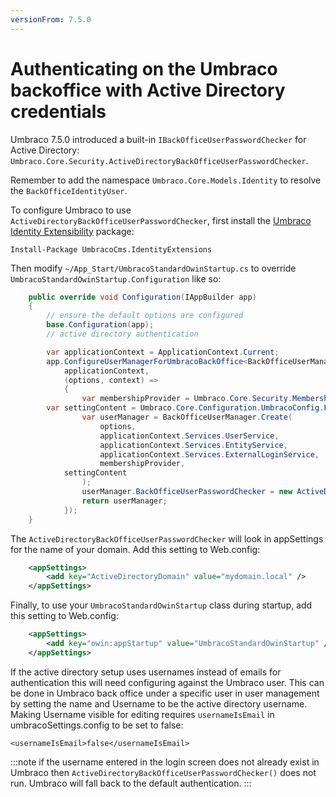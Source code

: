 ```yaml
---
versionFrom: 7.5.0
---
```


# Authenticating on the Umbraco backoffice with Active Directory credentials

Umbraco 7.5.0 introduced a built-in `IBackOfficeUserPasswordChecker` for Active Directory: `Umbraco.Core.Security.ActiveDirectoryBackOfficeUserPasswordChecker`.

Remember to add the namespace `Umbraco.Core.Models.Identity` to resolve the `BackOfficeIdentityUser`.

To configure Umbraco to use `ActiveDirectoryBackOfficeUserPasswordChecker`, first install the [Umbraco Identity Extensibility](https://github.com/umbraco/UmbracoIdentityExtensions) package:

    Install-Package UmbracoCms.IdentityExtensions

Then modify `~/App_Start/UmbracoStandardOwinStartup.cs` to override `UmbracoStandardOwinStartup.Configuration` like so:

```C#
    public override void Configuration(IAppBuilder app)
    {
        // ensure the default options are configured
        base.Configuration(app);
        // active directory authentication

        var applicationContext = ApplicationContext.Current;
        app.ConfigureUserManagerForUmbracoBackOffice<BackOfficeUserManager, BackOfficeIdentityUser>(
            applicationContext,
            (options, context) =>
            {
                var membershipProvider = Umbraco.Core.Security.MembershipProviderExtensions.GetUsersMembershipProvider().AsUmbracoMembershipProvider();
        var settingContent = Umbraco.Core.Configuration.UmbracoConfig.For.UmbracoSettings().Content;
                var userManager = BackOfficeUserManager.Create(
                    options,
                    applicationContext.Services.UserService,
                    applicationContext.Services.EntityService,
                    applicationContext.Services.ExternalLoginService,
                    membershipProvider,
            settingContent
                );
                userManager.BackOfficeUserPasswordChecker = new ActiveDirectoryBackOfficeUserPasswordChecker();
                return userManager;
            });
    }
```

The `ActiveDirectoryBackOfficeUserPasswordChecker` will look in appSettings for the name of your domain. Add this setting to Web.config:

```xml
    <appSettings>
        <add key="ActiveDirectoryDomain" value="mydomain.local" />
    </appSettings>
```

Finally, to use your `UmbracoStandardOwinStartup` class during startup, add this setting to Web.config:

```xml
    <appSettings>
        <add key="owin:appStartup" value="UmbracoStandardOwinStartup" />
    </appSettings>
```

If the active directory setup uses usernames instead of emails for authentication this will need configuring against the Umbraco user. This can be done in Umbraco back office under a specific user in user management by setting the name and Username to be the active directory username. Making Username visible for editing requires `usernameIsEmail` in umbracoSettings.config to be set to false:

    <usernameIsEmail>false</usernameIsEmail>

:::note
if the username entered in the login screen does not already exist in Umbraco then `ActiveDirectoryBackOfficeUserPasswordChecker()` does not run.  Umbraco will fall back to the default authentication.
:::